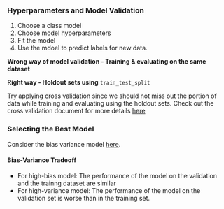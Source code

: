 ### Hyperparameters and Model Validation
1. Choose a class model
2. Choose model hyperparameters
3. Fit the model
4. Use the mdoel to predict labels for new data.

**Wrong way of model validation - Training & evaluating on the same dataset**

**Right way - Holdout sets using** `train_test_split`

Try applying cross validation since we should not miss out the portion of data while training and evaluating using the holdout sets. Check out the cross validation document for more details [here](http://scikit-learn.org/stable/modules/cross_validation.html)

### Selecting the Best Model
Consider the bias variance model [here](https://github.com/Lingesh2311/Python-Basics/blob/master/Machine%20Learning%20Algorithms/Hyperparameters%20and%20Model%20Validation/figures/bias-variance.png).

#### Bias-Variance Tradeoff
- For high-bias model: The performance of the model on the validation and the trainng dataset are similar
- For high-variance model: The performance of the model on the validation set is worse than in the training set. 
